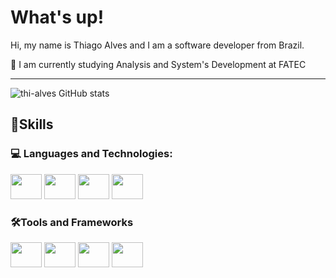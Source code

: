 <div>
  <h1>What's up!</h1>
</div>
<p>Hi, my name is Thiago Alves and I am a software developer from Brazil.</p>
<p>🔹 I am currently studying Analysis and System's Development at FATEC</p>

<!--➤ 🔹 🔸 ⮕ ➔ ➡️-->
<hr/>

![thi-alves GitHub stats](https://github-readme-stats.vercel.app/api?username=thi-alves&show_icons=true&theme=radical)
      
<!--![thi-alves GitHub stats](https://github-readme-stats.vercel.app/api?username=thi-alves&show_icons=true&theme=tokyonight)-->


<h2>🚀Skills</h2>

<h3>💻 Languages and Technologies:</h3>
<div style="display: inline-block">  
  <!--
  <img height="40" width="50" src="https://cdn.jsdelivr.net/gh/devicons/devicon@latest/icons/csharp/csharp-plain.svg">
  <img height="40" width="50" src="https://cdn.jsdelivr.net/gh/devicons/devicon@latest/icons/html5/html5-plain-wordmark.svg">
  <img height="40" width="60" src="https://cdn.jsdelivr.net/gh/devicons/devicon@latest/icons/css3/css3-plain-wordmark.svg">  
  <img height="40" width="50" src="https://cdn.jsdelivr.net/gh/devicons/devicon@latest/icons/javascript/javascript-original.svg">
  <br>
  -->
  <img height="40" width="50" src="https://cdn.jsdelivr.net/gh/devicons/devicon@latest/icons/csharp/csharp-original.svg">
  <img height="40" width="50" src="https://cdn.jsdelivr.net/gh/devicons/devicon@latest/icons/html5/html5-original.svg">
  <img height="40" width="50" src="https://cdn.jsdelivr.net/gh/devicons/devicon@latest/icons/css3/css3-original.svg">  
  <img height="40" width="50" src="https://cdn.jsdelivr.net/gh/devicons/devicon@latest/icons/javascript/javascript-original.svg">
</div>

<h3>🛠️Tools and Frameworks</h3>
<div style="display: inline-block">
  <img height="40" width="50" src="https://cdn.jsdelivr.net/gh/devicons/devicon@latest/icons/visualstudio/visualstudio-original.svg">
  <img height="40" width="50" src="https://cdn.jsdelivr.net/gh/devicons/devicon@latest/icons/vscode/vscode-original.svg">
  <img height="40" width="50" src="https://cdn.jsdelivr.net/gh/devicons/devicon@latest/icons/microsoftsqlserver/microsoftsqlserver-plain-wordmark.svg"> 
  <img height="40" width="50" src="https://cdn.jsdelivr.net/gh/devicons/devicon@latest/icons/dotnetcore/dotnetcore-original.svg">  
</div>
